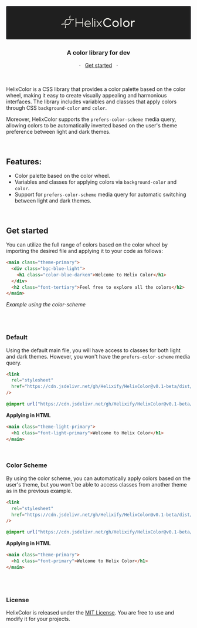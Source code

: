 <img src='./public/doc/cover.png' title='HelixColor' alt='Logo HelixColor' />
<div align="center">
  <h3>A color library for dev</h3>
  	<span>
		<span>&nbsp;&nbsp;·&nbsp;&nbsp;</span>
		<a href="#get-started">Get started</a>
		<span>&nbsp;&nbsp;·&nbsp;&nbsp;</span>
	</span>
</div>

<br/>
<br/>

HelixColor is a CSS library that provides a color palette based on the color wheel, making it easy to create visually appealing and harmonious interfaces. The library includes variables and classes that apply colors through CSS `background-color` and `color`.

Moreover, HelixColor supports the `prefers-color-scheme` media query, allowing colors to be automatically inverted based on the user's theme preference between light and dark themes.

</br>

## Features:

- Color palette based on the color wheel.
- Variables and classes for applying colors via `background-color` and `color`.
- Support for `prefers-color-scheme` media query for automatic switching between light and dark themes.

</br>

## Get started

You can utilize the full range of colors based on the color wheel by importing the desired file and applying it to your code as follows:

```html
<main class="theme-primary">
  <div class="bgc-blue-light">
    <h1 class="color-blue-darken">Welcome to Helix Color</h1>
  </div>
  <h2 class="font-tertiary">Feel free to explore all the colors</h2>
</main>
```

_Example using the color-scheme_

</br>
</br>

### Default

Using the default main file, you will have access to classes for both light and dark themes. However, you won't have the `prefers-color-scheme` media query.

```html
<link
  rel="stylesheet"
  href="https://cdn.jsdelivr.net/gh/Helixify/HelixColor@v0.1-beta/dist/compressed/main.css"
/>
```

```css
@import url("https://cdn.jsdelivr.net/gh/Helixify/HelixColor@v0.1-beta/dist/compressed/main.css");
```

**Applying in HTML**

```html
<main class="theme-light-primary">
  <h1 class="font-light-primary">Welcome to Helix Color</h1>
</main>
```

</br>

### Color Scheme

By using the color scheme, you can automatically apply colors based on the user's theme, but you won't be able to access classes from another theme as in the previous example.

```html
<link
  rel="stylesheet"
  href="https://cdn.jsdelivr.net/gh/Helixify/HelixColor@v0.1-beta/dist/compressed/color-scheme.css"
/>
```

```css
@import url("https://cdn.jsdelivr.net/gh/Helixify/HelixColor@v0.1-beta/dist/compressed/color-scheme.css");
```

**Applying in HTML**

```html
<main class="theme-primary">
  <h1 class="font-primary">Welcome to Helix Color</h1>
</main>
```

</br>
</br>

### License

HelixColor is released under the [MIT License](/license.md). You are free to use and modify it for your projects.
